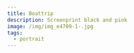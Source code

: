 ```yaml
---
title: Boattrip
description: Screenprint black and pink
image: /img/img_e4709-1-.jpg
tags:
  - portrait
---
```

